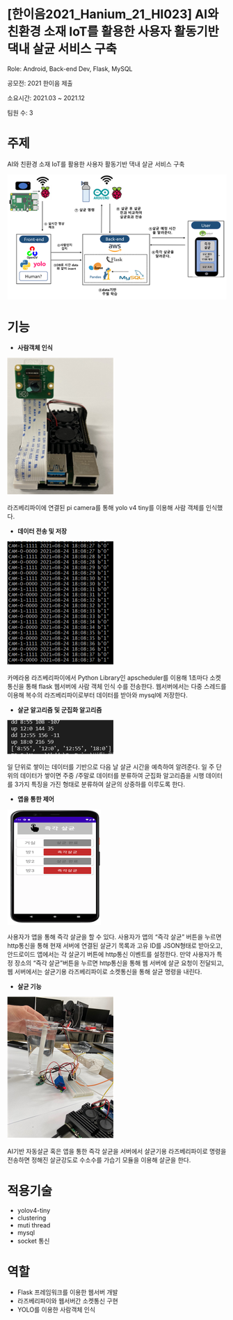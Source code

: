 # [한이음2021_Hanium_21_HI023] AI와 친환경 소재 IoT를 활용한 사용자 활동기반 댁내 살균 서비스 구축

Role: Android, Back-end Dev, Flask, MySQL

공모전: 2021 한이음 제출

소요시간: 2021.03 ~ 2021.12

팀원 수: 3



# 주제

AI와 친환경 소재 IoT를 활용한 사용자 활동기반 댁내 살균 서비스 구축

![32423.bmp](image/32423.bmp)

# 기능

- **사람객체 인식**

![1234.bmp](image/1234.bmp)

라즈베리파이에 연결된 pi camera를 통해 yolo v4 tiny를 이용해 사람 객체를 인식했다.

- **데이터 전송 및 저장**

![353.bmp](image/353.bmp)

카메라용 라즈베리파이에서 Python Library인 apscheduler를 이용해 1초마다 소켓통신을 통해 flask 웹서버에 사람 객체 인식 수를 전송한다. 웹서버에서는 다중 스레드를 이용해 복수의 라즈베리파이로부터 데이터를 받아와 mysql에 저장한다.

- **살균 알고리즘 및 군집화 알고리즘**

![3536.bmp](image/3536.bmp)

일 단위로 쌓이는 데이터를 기반으로 다음 날 살균 시간을 예측하여 알려준다. 일 주 단위의 데이터가 쌓이면 주중 /주말로 데이터를 분류하여 군집화 알고리즘을 시행 데이터를 3가지 특징을 가진 형태로 분류하여 살균의 상중하를 이루도록 한다.

- **앱을 통한 제어**

![45645.bmp](image/45645.bmp)

사용자가 앱을 통해 즉각 살균을 할 수 있다. 사용자가 앱의 “즉각 살균” 버튼을 누르면 http통신을 통해 현재 서버에 연결된 살균기 목록과 고유 ID를 JSON형태로 받아오고, 안드로이드 앱에서는 각 살균기 버튼에 http통신 이벤트를 설정한다.
만약 사용자가 특정 장소의 “즉각 살균”버튼을 누르면 http통신을 통해 웹 서버에 살균 요청이 전달되고, 웹 서버에서는 살균기용 라즈베리파이로 소켓통신을 통해 살균 명령을 내린다.

- **살균 기능**

![123214.bmp](image/123214.bmp)

AI기반 자동살균 혹은 앱을 통한 즉각 살균을 서버에서 살균기용 라즈베리파이로 명령을 전송하면 정해진 살균강도로 수소수를 가습기 모듈을 이용해 살균을 한다.

# 적용기술

- yolov4-tiny
- clustering
- muti thread
- mysql
- socket 통신

# 역할

- Flask 프레임워크를 이용한 웹서버 개발
- 라즈베리파이와 웹서버간 소켓통신 구현
- YOLO를 이용한 사람객체 인식
